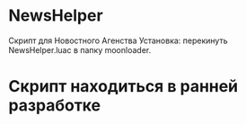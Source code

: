 # NewsHelper
Скрипт для Новостного Агенства
Установка: перекинуть NewsHelper.luac в папку  moonloader.
# Скрипт находиться в ранней разработке
